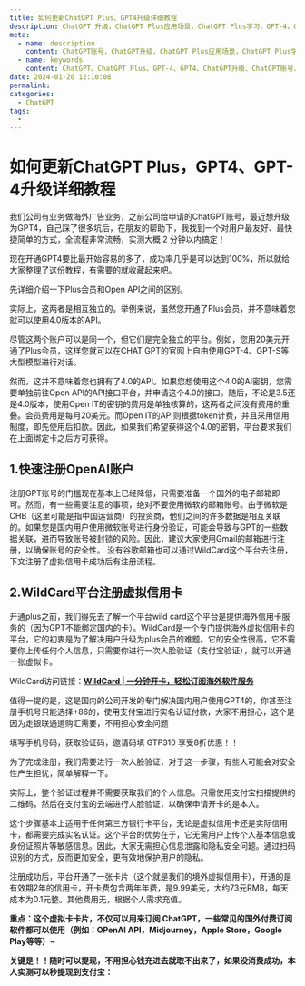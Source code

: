 ```yaml
---
title: 如何更新ChatGPT Plus、GPT4升级详细教程
description: ChatGPT 升级，ChatGPT Plus应用场景，ChatGPT Plus学习，GPT-4，GPT4
meta:
  - name: description
    content: ChatGPT账号，ChatGPT升级，ChatGPT Plus应用场景，ChatGPT Plus学习，GPT-4升级，GPT4升级
  - name: keywords
    content: ChatGPT、ChatGPT Plus、GPT-4、GPT4、ChatGPT升级、ChatGPT账号、GPT-4升级、GPT4升级
date: 2024-01-20 12:10:08
permalink:
categories:
  - ChatGPT
tags:
  - 
---
```


# 如何更新ChatGPT Plus，GPT4、GPT-4升级详细教程

我们公司有业务做海外广告业务，之前公司给申请的ChatGPT账号，最近想升级为GPT4，自己踩了很多坑后，在朋友的帮助下，我找到一个对用户最友好、最快捷简单的方式，全流程非常流畅，实测大概 2 分钟以内搞定！

现在开通GPT4要比最开始容易的多了，成功率几乎是可以达到100%，所以就给大家整理了这份教程，有需要的就收藏起来吧。

先详细介绍一下Plus会员和Open API之间的区别。

实际上，这两者是相互独立的。举例来说，虽然您开通了Plus会员，并不意味着您就可以使用4.0版本的API。

尽管这两个账户可以是同一个，但它们是完全独立的平台。例如，您用20美元开通了Plus会员，这样您就可以在CHAT GPT的官网上自由使用GPT-4、GPT-S等大型模型进行对话。

然而，这并不意味着您也拥有了4.0的API。如果您想使用这个4.0的AI密钥，您需要单独前往Open API的API接口平台，并申请这个4.0的接口。随后，不论是3.5还是4.0版本，使用Open
IT的密钥的费用是单独核算的，这两者之间没有费用的重叠。会员费用是每月20美元。而Open IT的API则根据token计费，并且采用信用制度，即先使用后扣款。因此，如果我们希望获得这个4.0的密钥，平台要求我们在上面绑定卡之后方可获得。

## **1.快速注册OpenAI账户**

注册GPT账号的门槛现在基本上已经降低，只需要准备一个国外的电子邮箱即可。然而，有一些需要注意的事项，绝对不要使用微软的邮箱账号。由于微软是CHB（这里可能是指中国运营商）的投资商，他们之间的许多数据是相互关联的。如果您是国内用户使用微软账号进行身份验证，可能会导致与GPT的一些数据关联，进而导致账号被封锁的风险。因此，建议大家使用Gmail的邮箱进行注册，以确保账号的安全性。
没有谷歌邮箱也可以通过WildCard这个平台去注册，下文注册了虚拟信用卡成功后有注册流程。


## **2.WildCard平台注册虚拟信用卡**

开通plus之前，我们得先去了解一个平台wild card这个平台是提供海外信用卡服务的（因为GPT不能绑定国内的卡）。WildCard是一个专门提供海外虚拟信用卡的平台，它的初衷是为了解决用户升级为plus会员的难题。它的安全性很高，它不需要你上传任何个人信息，只需要你进行一次人脸验证（支付宝验证），就可以开通一张虚拟卡。

WildCard访问链接：**[WildCard | 一分钟开卡，轻松订阅海外软件服务](https://bewildcard.com/i/GPT310)**

值得一提的是，这是国内的公司开发的专门解决国内用户使用GPT4的，你甚至注册手机号只能选择+86的，使用支付宝进行实名认证付款，大家不用担心，这个是因为走银联通道购汇需要，不用担心安全问题



填写手机号码，获取验证码，邀请码填 GTP310 享受8折优惠！！


为了完成注册，我们需要进行一次人脸验证，对于这一步骤，有些人可能会对安全性产生担忧，简单解释一下。

实际上，整个验证过程并不需要获取我们的个人信息。只需使用支付宝扫描提供的二维码，然后在支付宝的云端进行人脸验证，以确保申请开卡的是本人。

这个步骤基本上适用于任何第三方银行卡平台，无论是虚拟信用卡还是实际信用卡，都需要完成实名认证。这个平台的优势在于，它无需用户上传个人基本信息或身份证照片等敏感信息。因此，大家无需担心信息泄露和隐私安全问题。通过扫码识别的方式，反而更加安全，更有效地保护用户的隐私。

注册成功后，平台开通了一张卡片（这个就是我们的境外虚拟信用卡），开通的是有效期2年的信用卡，开卡费包含两年年费，是9.99美元，大约73元RMB，每天成本为0.1元整。其他费用无，根据个人需求充值。


**重点：这个虚拟卡卡片，不仅可以用来订阅 ChatGPT，一些常见的国外付费订阅软件都可以使用（例如：OPenAI API，Midjourney，Apple Store，Google Play等等）~**


**关键是！！随时可以提现，不用担心钱充进去就取不出来了，如果没消费成功，本人实测可以秒提现到支付宝：**



